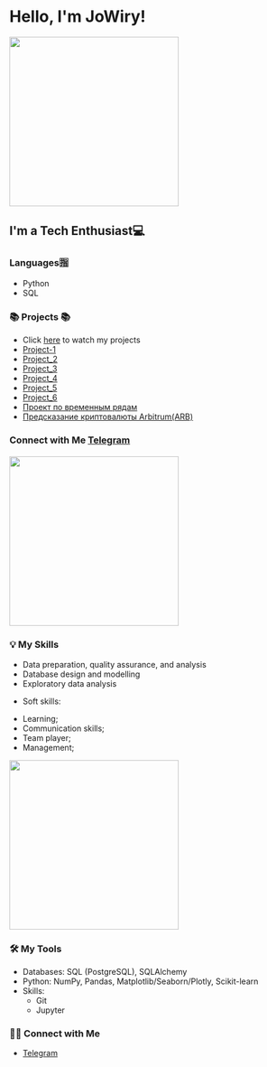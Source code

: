 # Hello, I'm JoWiry! 
<img src=https://user-images.githubusercontent.com/71900299/225784472-f1eb0af5-d847-47a2-8de1-39f5eb509140.gif  width=300px height=300> 

## I'm a Tech Enthusiast💻

### Languages🈯
* Python 
* SQL

### 📚 Projects 📚

* Click [here]() to watch my projects
* [Project-1](https://github.com/JoWiry/Project-1)
* [Project_2](https://github.com/JoWiry/Project_2)
* [Project_3](https://github.com/JoWiry/PROJECT-3_EDA-Feature_Engineering)
* [Project_4](https://github.com/JoWiry/Project_4_ML)
* [Project_5](https://github.com/JoWiry/Project_5)
* [Project_6](https://github.com/JoWiry/Project_6)
* [Проект по временным рядам](https://github.com/JoWiry/Time_Series_project)
* [Предсказание криптовалюты Arbitrum(ARB)](https://github.com/JoWiry/Arbitrum_Crypto_Pred)
### Connect with Me [Telegram](https://t.me/JoWiry)

#### <img src=https://user-images.githubusercontent.com/71900299/228089283-107c633e-a78e-4d95-a7c5-62271a3b9b74.gif width=300px height=300>


### 💡 My Skills

* Data preparation, quality assurance, and analysis
* Database design and modelling
* Exploratory data analysis

- Soft skills:
* Learning;
* Communication skills;
* Team player;
* Management;
<img src=https://user-images.githubusercontent.com/71900299/228087866-61e31f1d-1ac5-4a76-8118-8c4d1e7932fa.gif width=300px height=300>

### 🛠️ My Tools

- Databases: SQL (PostgreSQL), SQLAlchemy
- Python: NumPy, Pandas, Matplotlib/Seaborn/Plotly, Scikit-learn 
- Skills: 
    * Git
    * Jupyter 

### 🙌🏻 Connect with Me

- [Telegram](https://t.me/JoWiry)
